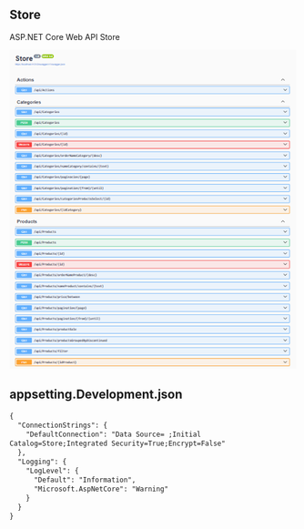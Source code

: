 ## Store
ASP.NET Core Web API Store

![Store](img/Store.png)

## appsetting.Development.json
``` 
{
  "ConnectionStrings": {
    "DefaultConnection": "Data Source= ;Initial Catalog=Store;Integrated Security=True;Encrypt=False"
  },
  "Logging": {
    "LogLevel": {
      "Default": "Information",
      "Microsoft.AspNetCore": "Warning"
    }
  }
}
``` 
